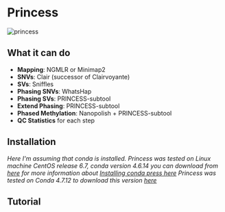 # Princess
![princess](./pictures/leia.png=100x)

## What it can do

* __Mapping__:  NGMLR or Minimap2
* __SNVs__: Clair (successor of Clairvoyante)
* __SVs__: Sniffles
* __Phasing SNVs__: WhatsHap
* __Phasing SVs__: PRINCESS-subtool
* __Extend Phasing__: PRINCESS-subtool
* __Phased Methylation__: Nanopolish + PRINCESS-subtool
* __QC Statistics__ for each step

## Installation
*Here I'm assuming that conda is installed.
Princess was tested on Linux machine CentOS release 6.7, conda version 4.6.14
you can download from [here](https://repo.continuum.io/miniconda/Miniconda2-4.6.14-Linux-x86_64.sh "Conda")
for more information about [Installing conda press here](https://bioconda.github.io/user/install.html#install-conda, "Install Conda")
Princess was tested on Conda 4.7.12 to download this version [here](https://repo.continuum.io/miniconda/Miniconda3-4.7.12-Linux-x86_64.sh "Conda 4.7.12")*

## Tutorial
